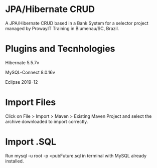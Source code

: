 # JPA/Hibernate CRUD
A JPA/Hibernate CRUD based in a Bank System for a selector project managed by ProwayIT Training in Blumenau/SC, Brazil.

# Plugins and Tecnhologies
Hibernate 5.5.7v

MySQL-Connect 8.0.16v

Eclipse 2019-12

# Import Files
Click on File > Import > Maven > Existing Maven Project and select the archive downloaded to import correctly.

# Import .SQL
Run mysql -u root -p <pubFuture.sql in terminal with MySQL already installed. 

